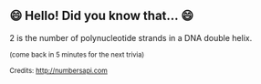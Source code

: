 ## 😄 Hello! Did you know that... 😄
2 is the number of polynucleotide strands in a DNA double helix.

<sup>(come back in 5 minutes for the next trivia)</sup>


<sup>Credits: http://numbersapi.com</sup>
